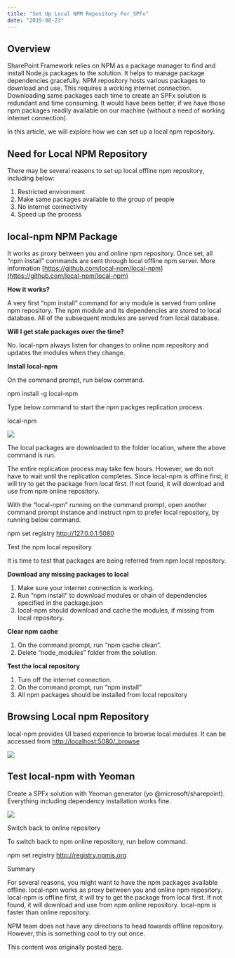 ```yaml
---
title: "Set Up Local NPM Repository For SPFx"
date: "2019-08-23"
---
```


## Overview

SharePoint Framework relies on NPM as a package manager to find and install Node.js packages to the solution. It helps to manage package dependencies gracefully. NPM repository hosts various packages to download and use. This requires a working internet connection. Downloading same packages each time to create an SPFx solution is redundant and time consuming. It would have been better, if we have those npm packages readily available on our machine (without a need of working internet connection).

In this article, we will explore how we can set up a local npm repository.

## Need for Local NPM Repository

There may be several reasons to set up local offline npm repository, including below:

1. Restricted environment
2. Make same packages available to the group of people
3. No internet connectivity
4. Speed up the process

## local-npm NPM Package

It works as proxy between you and online npm repository. Once set, all “npm install” commands are sent through local offline npm server. More information [https://github.com/local-npm/local-npm](https://github.com/local-npm/local-npm)

**How it works?**

A very first “npm install” command for any module is served from online npm repository. The npm module and its dependencies are stored to local database. All of the subsequent modules are served from local database.

**Will I get stale packages over the time?**

No. local-npm always listen for changes to online npm repository and updates the modules when they change.

**Install local-npm**

On the command prompt, run below command.

npm install -g local-npm

Type below command to start the npm packges replication process.

local-npm

![](https://nanddeepnachanblogs.com/wp-content/uploads/2020/03/word-image-526.png)

The local packages are downloaded to the folder location, where the above command is run.

The entire replication process may take few hours. However, we do not have to wait until the replication completes. Since local-npm is offline first, it will try to get the package from local first. If not found, it will download and use from npm online repository.

With the “local-npm” running on the command prompt, open another command prompt instance and instruct npm to prefer local repository, by running below command.

npm set registry http://127.0.0.1:5080

Test the npm local repository

It is time to test that packages are being referred from npm local repository.

**Download any missing packages to local**

1. Make sure your internet connection is working.
2. Run “npm install” to download modules or chain of dependencies specified in the package.json
3. local-npm should download and cache the modules, if missing from local repository.

**Clear npm cache**

1. On the command prompt, run “npm cache clean”.
2. Delete “node\_modules” folder from the solution.

**Test the local repository**

1. Turn off the internet connection.
2. On the command prompt, run “npm install”
3. All npm packages should be installed from local repository

## Browsing Local npm Repository

local-npm provides UI based experience to browse local modules. It can be accessed from [http://localhost:5080/\_browse](http://localhost:5080/_browse)

![](https://nanddeepnachanblogs.com/wp-content/uploads/2019/08/Browsing-Local-NPM-Repository.png)

## Test local-npm with Yeoman

Create a SPFx solution with Yeoman generator (yo @microsoft/sharepoint). Everything including dependency installation works fine.

![](https://nanddeepnachanblogs.com/wp-content/uploads/2019/08/Test-local-npm-with-Yeoman.png)

Switch back to online repository

To switch back to npm online repository, run below command.

npm set registry http://registry.npmjs.org

Summary

For several reasons, you might want to have the npm packages available offline. local-npm works as proxy between you and online npm repository. local-npm is offline first, it will try to get the package from local first. If not found, it will download and use from npm online repository. local-npm is faster than online repository.

NPM team does not have any directions to head towards offline repository. However, this is something cool to try out once.

This content was originally posted [here](https://www.c-sharpcorner.com/article/set-up-local-npm-repository-for-spfx/).
